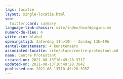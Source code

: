 ```yaml
---
tags: locatie
layout: single-locatie.html
seo:
  twitter:card: summary
language-link-choisir: site/index/hoofdpagina.md
numero-du-lieu: 4
witte-zin: blabal
openingstijd: Zaterdag 11h>19h - Zondag 13h>19h
aantal-kunstenaars: 4 kunstenaars
associated-locatie: site/place/centre-protestant.md
name: Centre Protestant
created-on: 2021-08-13T10:49:28.371Z
updated-on: 2021-08-13T10:49:28.384Z
published-on: 2021-08-13T10:49:28.395Z
---
```

